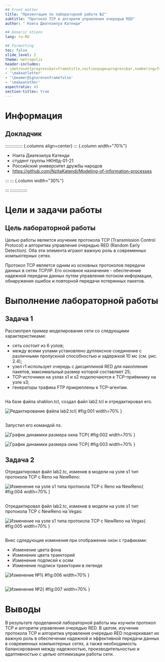 ```yaml
---
## Front matter
title: "Презентация по лабораторной работе №2"
subtitle: "Протокол TCP и алгоритм управления очередью RED"
author: " Нзита Диатезилуа Катенди"

## Generic otions
lang: ru-RU

## Formatting
toc: false
slide_level: 2
theme: metropolis
header-includes:
- \metroset{progressbar=frametitle,sectionpage=progressbar,numbering=fraction}
- '\makeatletter'
- '\beamer@ignorenonframefalse'
- '\makeatother'
aspectratio: 43
section-titles: true
---
```


# Информация

## Докладчик

:::::::::::::: {.columns align=center}
::: {.column width="70%"}

  * Нзита Диатезилуа Катенди
  * студент группы НКНбд-01-21
  * Российский университет дружбы народов
  * <https://github.com/NzitaKatendi/Modeling-of-information-processes>

:::
::: {.column width="30%"}



:::
::::::::::::::

# Цели и задачи работы

## Цель лабораторной работы
 

Целью работы является изучение протокола TCP (Transmission Control Protocol) и алгоритма управления очередью RED (Random Early Detection). Оба эти элемента играют важную роль в современных компьютерных сетях.

Протокол TCP является одним из основных протоколов передачи данных в сетях TCP/IP. Его основное назначение - обеспечение надежной передачи данных путем управления потоком информации, обнаружения ошибок и повторной передачи потерянных пакетов.
# Выполнение лабораторной работы


## Задача 1

Рассмотрел пример моделирования сети со следующими характеристиками:

- сеть состоит из 6 узлов;
- между всеми узлами установлено дуплексное соединение с различными пропускной способностью и задержкой 10 мс (см. рис. 2.4);
- узел r1 использует очередь с дисциплиной RED для накопления пакетов, максимальный размер которой составляет 25;
- TCP-источники на узлах s1 и s2 подключаются к TCP-приёмнику на узле s3;
- генераторы трафика FTP прикреплены к TCP-агентам.

##

На базе файла shablon.tcl, создал файл lab2.tcl и отредактировал его.

![Редактирование файла lab2.tcl](image/image1.png){ #fig:001 width=70% }

##

Запустил его командой $ns$.

![График динамики размера окна TCP](image/image2.png){ #fig:002 width=70% }

![График динамики размера окна TCP](image/image3.png){ #fig:003 width=70% }


## Задача 2


Отредактировал файл lab2.tc, изменив в модели на узле s1 тип протокола TCP с Reno на NewReno:

![Изменение на узле s1 типа протокола TCP с Reno на NewReno](image/image4.png){ #fig:004 width=70% }

##

Отредактировал файл lab2.tc, изменив в модели на узле s1 тип протокола TCP с NewReno на Vegas:

![Изменение на узле s1 типа протокола TCP с NewReno на Vegas](image/image5.png){ #fig:005 width=70% }

##

Внес сдледующие изменения при отображении окон с графиками:

- Изменение цвета фона
- Изменение цвета траекторий
- Изменение подписей к осям
- Изменение подписи траектории в легенде

![Изменение №1](image/image6.png){ #fig:006 width=70% }

##

![Изменение №2](image/image7.png){ #fig:007 width=70% }

##


# Выводы

В результате проделанной лабораторной работы мы изучили протокол TCP и алгоритм управления очередью RED.
В целом, изучение протокола TCP и алгоритма управления очередью RED подчеркивает их важную роль в обеспечении надежной и эффективной передачи данных в современных компьютерных сетях, а также необходимость балансирования между надежностью, производительностью и адаптивностью с целью оптимизации работы сети.